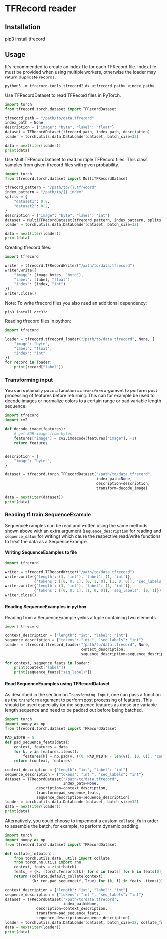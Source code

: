# TFRecord reader

## Installation
pip3 install tfrecord

## Usage

It's recommended to create an index file for each TFRecord file. Index file must be provided when using multiple workers, otherwise the loader may return duplicate records.
```
python3 -m tfrecord.tools.tfrecord2idx <tfrecord path> <index path>
```


Use TFRecordDataset to read TFRecord files in PyTorch.
```python
import torch
from tfrecord.torch.dataset import TFRecordDataset

tfrecord_path = "/path/to/data.tfrecord"
index_path = None
description = {"image": "byte", "label": "float"}
dataset = TFRecordDataset(tfrecord_path, index_path, description)
loader = torch.utils.data.DataLoader(dataset, batch_size=32)

data = next(iter(loader))
print(data)
```

Use MultiTFRecordDataset to read multiple TFRecord files. This class samples from given tfrecord files with given probability.
```python
import torch
from tfrecord.torch.dataset import MultiTFRecordDataset

tfrecord_pattern = "/path/to/{}.tfrecord"
index_pattern = "/path/to/{}.index"
splits = {
    "dataset1": 0.8,
    "dataset2": 0.2,
}
description = {"image": "byte", "label": "int"}
dataset = MultiTFRecordDataset(tfrecord_pattern, index_pattern, splits, description)
loader = torch.utils.data.DataLoader(dataset, batch_size=32)

data = next(iter(loader))
print(data)
```

Creating tfrecord files:
```python
import tfrecord

writer = tfrecord.TFRecordWriter("/path/to/data.tfrecord")
writer.write({
    "image": (image_bytes, "byte"),
    "label": (label, "float"),
    "index": (index, "int")
})
writer.close()
```
Note: To write tfrecord files you also need an additional dependency:
```
pip3 install crc32c
```

Reading tfrecord files in python:
```python
import tfrecord

loader = tfrecord.tfrecord_loader("/path/to/data.tfrecord", None, {
    "image": "byte",
    "label": "float",
    "index": "int"
})
for record in loader:
    print(record["label"])
```

### Transforming input

You can optionally pass a function as `transform` argument to perform post processing of features before returning. 
This can for example be used to decode images or normalize colors to a certain range or pad variable length sequence.
 
```python
import tfrecord
import cv2

def decode_image(features):
    # get BGR image from bytes
    features["image"] = cv2.imdecode(features["image"], -1)
    return features


description = {
    "image": "bytes",
}

dataset = tfrecord.torch.TFRecordDataset("/path/to/data.tfrecord",
                                         index_path=None,
                                         description=description,
                                         transform=decode_image)

data = next(iter(dataset))
print(data)
```

### Reading tf.train.SequenceExample

SequenceExamples can be read and written using the same methods shown above with an extra argument
(`sequence_description` for reading and `sequence_datum` for writing) which cause the respective
read/write functions to treat the data as a SequenceExample.

#### Writing SequenceExamples to file

```python
import tfrecord

writer = tfrecord.TFRecordWriter("/path/to/data.tfrecord")
writer.write({'length': (3, 'int'), 'label': (1, 'int')},
             {'tokens': [[0, 0, 1], [0, 1, 0], [1, 0, 0]], 'seq_labels': [0, 1, 1]})
writer.write({'length': (3, 'int'), 'label': (1, 'int')},
             {'tokens': [[0, 0, 1], [1, 0, 0]], 'seq_labels': [0, 1]})
writer.close()
```

#### Reading SequenceExamples in python

Reading from a SequenceExample yeilds a tuple containing two elements.

```python
import tfrecord

context_description = {"length": "int", "label": "int"}
sequence_description = {"tokens": "int ", "seq_labels": "int"}
loader = tfrecord.tfrecord_loader("/path/to/data.tfrecord", None,
                                  context_description,
                                  sequence_description=sequence_description)

for context, sequence_feats in loader:
    print(context["label"])
    print(sequence_feats["seq_labels"])
```

#### Read SequenceExamples using TFRecordDataset

As described in the section on `Transforming Input`, one can pass a function as the `transform` argument to
perform post processing of features. This should be used especially for the sequence features as these are
variable length sequence and need to be padded out before being batched.

```python
import torch
import numpy as np
from tfrecord.torch.dataset import TFRecordDataset

PAD_WIDTH = 5
def pad_sequence_feats(data):
    context, features = data
    for k, v in features.items():
        features[k] = np.pad(v, ((0, PAD_WIDTH - len(v)), (0, 0)), 'constant')
    return (context, features)

context_description = {"length": "int", "label": "int"}
sequence_description = {"tokens": "int ", "seq_labels": "int"}
dataset = TFRecordDataset("/path/to/data.tfrecord",
                          index_path=None,
			  description=context_description,
			  transform=pad_sequence_feats,
			  sequence_description=sequence_description)
loader = torch.utils.data.DataLoader(dataset, batch_size=32)
data = next(iter(loader))
print(data)
```

Alternatively, you could choose to implement a custom `collate_fn` in order to assemble the batch,
for example, to perform dynamic padding.

```python
import torch
import numpy as np
from tfrecord.torch.dataset import TFRecordDataset

def collate_fn(batch):
    from torch.utils.data._utils import collate
    from torch.nn.utils import rnn
    context, feats = zip(*batch)
    feats_ = {k: [torch.Tensor(d[k]) for d in feats] for k in feats[0]}
    return (collate.default_collate(context),
            {k: rnn.pad_sequence(f, True) for (k, f) in feats_.items()})

context_description = {"length": "int", "label": "int"}
sequence_description = {"tokens": "int ", "seq_labels": "int"}
dataset = TFRecordDataset("/path/to/data.tfrecord",
                          index_path=None,
			  description=context_description,
			  transform=pad_sequence_feats,
			  sequence_description=sequence_description)
loader = torch.utils.data.DataLoader(dataset, batch_size=32, collate_fn=collate_fn)
data = next(iter(loader))
print(data)
```
